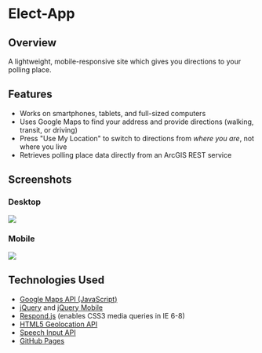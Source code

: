 # Elect-App

## Overview

A lightweight, mobile-responsive site which gives you directions to your polling place.

## Features

* Works on smartphones, tablets, and full-sized computers
* Uses Google Maps to find your address and provide directions (walking, transit, or driving)
* Press "Use My Location" to switch to directions from <em>where you are</em>, not where you live
* Retrieves polling place data directly from an ArcGIS REST service

## Screenshots

### Desktop
<img src="https://raw.github.com/mapmeld/boston-greenery/gh-pages/ondesktop.png"/>

### Mobile
<img src="https://raw.github.com/mapmeld/boston-greenery/gh-pages/onmobile.png"/>

## Technologies Used

* <a href="https://developers.google.com/maps/documentation/javascript/">Google Maps API (JavaScript)</a>
* <a href="http://jquery.com/">jQuery</a> and <a href="http://jquerymobile.com/">jQuery Mobile</a>
* <a href="https://github.com/scottjehl/Respond">Respond.js</a> (enables CSS3 media queries in IE 6-8)
* <a href="http://diveintohtml5.info/geolocation.html">HTML5 Geolocation API</a>
* <a href="http://www.labnol.org/software/add-speech-recognition-to-website/19989/">Speech Input API</a>
* <a href="http://pages.github.com/">GitHub Pages</a>

